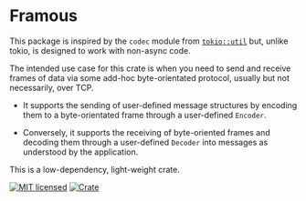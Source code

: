 # Framous

This package is inspired by the `codec` module from [`tokio::util`] but, unlike tokio,
is designed to work with non-async code.

The intended use case for this crate is when you need to send and receive frames of
data via some add-hoc byte-orientated protocol, usually but not necessarily, over TCP.

- It supports the sending of user-defined message structures by encoding them to a
byte-orientated frame through a user-defined `Encoder`.

- Conversely, it supports the receiving of byte-oriented frames and decoding them through
a user-defined `Decoder` into messages as understood by the application.

This is a low-dependency, light-weight crate.

[![MIT licensed][mit-badge]][mit-url]
[![Crate](https://img.shields.io/crates/v/framous.svg)](https://crates.io/crates/framous)

[`tokio::util`]: https://docs.rs/tokio-util/latest/tokio_util/
[mit-badge]: https://img.shields.io/badge/license-MIT-blue.svg
[mit-url]: https://github.com/tokio-rs/tokio/blob/master/LICENSE